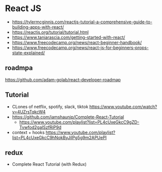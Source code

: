 # React JS

- https://tylermcginnis.com/reactjs-tutorial-a-comprehensive-guide-to-building-apps-with-react/
- https://reactjs.org/tutorial/tutorial.html
- https://www.taniarascia.com/getting-started-with-react/
- https://www.freecodecamp.org/news/react-beginner-handbook/
- https://www.freecodecamp.org/news/react-js-for-beginners-props-state-explained/

## roadmpa

https://github.com/adam-golab/react-developer-roadmap

## Tutorial

- CLones of netflix, spotify, slack, tiktok https://www.youtube.com/watch?v=4UZrsTqkcW4
- https://github.com/iamshaunjp/Complete-React-Tutorial
  - https://www.youtube.com/playlist?list=PL4cUxeGkcC9gZD-Tvwfod2gaISzfRiP9d
- context + hooks https://www.youtube.com/playlist?list=PL4cUxeGkcC9hNokByJilPg5g9m2APUePI

## redux

- Complete React Tutorial (with Redux)
